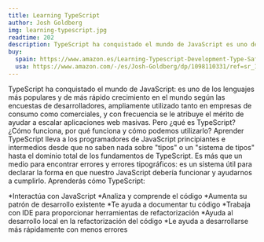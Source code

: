 ```yaml
---
title: Learning TypeScript
author: Josh Goldberg
img: learning-typescript.jpg
readtime: 202
description: TypeScript ha conquistado el mundo de JavaScript es uno de los lenguajes más populares y de más rápido crecimiento en el mundo
buy:
  spain: https://www.amazon.es/Learning-Typescript-Development-Type-Safe-JavaScript/dp/1098110331/ref=sr_1_1?__mk_es_ES=ÅMÅŽÕÑ&crid=2624WOJF454IQ&dib=eyJ2IjoiMSJ9.qX36cQZm04p_9NZLBmgJJWvcaRCD24-X6OOKw1JHCM55iNsrYEdEKHfUY4enKy-gnIP6M7olImpWsmi9ewU5XzhifTJzfxA-IfWGSYWGLqg-N5M3ByAl9hnv4r_2TuhWwtjOQZLYiM69WzeF4-vbG5Ewgs4cPgQJ9cSnw3gXYzQDIp8C987NbN9q7jBk17MSTEfm3QPwIQeBJ_eeWgax3IqS_6lDMmuYzMeL9CnJfOcIw7y3hGAWOiQeISQzSYRjeS5kBya8K5SjNc3Xh-OYb0yxyT9nDU_FWMQNk49gBiI.ewNVG8igZ5Ow2Iqm1FcIBv8qgGrmi3UsWsWQqsi4G8Q&dib_tag=se&keywords=learning+typescript&qid=1726855875&sprefix=learning+typescript%2Caps%2C325&sr=8-1
  usa: https://www.amazon.com/-/es/Josh-Goldberg/dp/1098110331/ref=sr_1_1?crid=1SXVEYHSDSTN0&dib=eyJ2IjoiMSJ9.qX36cQZm04p_9NZLBmgJJf2k8mvw2qYBolHov6fUuZFTtc3HPoNj8yLDiixKqLUg3aD0tJ8DT-Lg7ksVkoxIHa2bcgzza-0pQa39hcAVNPtQjaEZIdMPq58wJMlRzoyC7olgPt7uPBwsrEBu2a9YVTncr5CfGdaNW4KkGtQtZdsSk0souYG8QzY0Rf7A8azEkoHBiVVLTnoxG5q_bjl9P6auH1K0WDgBz4HfCBM1loQ.D7wSdvgHNPGguljTxNd5DKuqdUK85fLoHLpjTJpyT-I&dib_tag=se&keywords=learning+typescript&qid=1726855864&sprefix=learning+type%2Caps%2C231&sr=8-1
---
```


TypeScript ha conquistado el mundo de JavaScript: es uno de los lenguajes más populares y de más rápido crecimiento en el mundo según las encuestas de desarrolladores, ampliamente utilizado tanto en empresas de consumo como comerciales, y con frecuencia se le atribuye el mérito de ayudar a escalar aplicaciones web masivas. Pero ¿qué es TypeScript? ¿Cómo funciona, por qué funciona y cómo podemos utilizarlo?
Aprender TypeScript lleva a los programadores de JavaScript principiantes e intermedios desde que no saben nada sobre "tipos" o un "sistema de tipos" hasta el dominio total de los fundamentos de TypeScript. Es más que un medio para encontrar errores y errores tipográficos: es un sistema útil para declarar la forma en que nuestro JavaScript debería funcionar y ayudarnos a cumplirlo.
Aprenderás cómo TypeScript:

*Interactúa con JavaScript
*Analiza y comprende el código
*Aumenta su patrón de desarrollo existente
*Te ayuda a documentar tu código
*Trabaja con IDE para proporcionar herramientas de refactorización
*Ayuda al desarrollo local en la refactorización del código
\*Le ayuda a desarrollarse más rápidamente con menos errores
